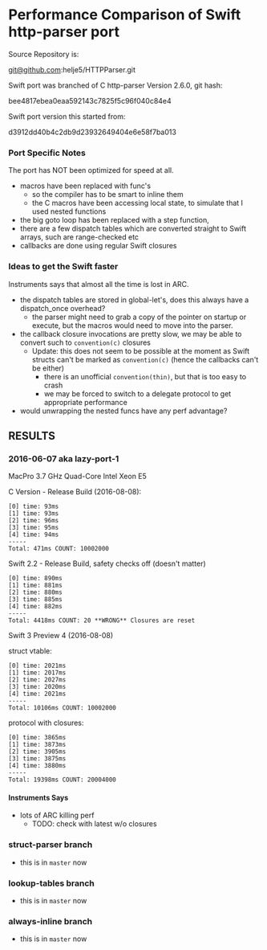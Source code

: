 Performance Comparison of Swift http-parser port
================================================

Source Repository is:

  git@github.com:helje5/HTTPParser.git

Swift port was branched of C http-parser Version 2.6.0, git hash:

  bee4817ebea0eaa592143c7825f5c96f040c84e4

Swift port version this started from:

  d3912dd40b4c2db9d23932649404e6e58f7ba013


### Port Specific Notes

The port has NOT been optimized for speed at all.

- macros have been replaced with func's
  - so the compiler has to be smart to inline them
  - the C macros have been accessing local state, to simulate that
    I used nested functions
- the big goto loop has been replaced with a step function,
- there are a few dispatch tables which are converted straight to Swift arrays,
  such are range-checked etc
- callbacks are done using regular Swift closures

### Ideas to get the Swift faster

Instruments says that almost all the time is lost in ARC.

- the dispatch tables are stored in global-let's, does this always
  have a dispatch_once overhead?
  - the parser might need to grab a copy of the pointer on startup
    or execute,
    but the macros would need to move into the parser.
- the callback closure invocations are pretty slow, we may be able
  to convert such to `convention(c)` closures
  - Update: this does not seem to be possible at the moment as Swift structs
            can't be marked as `convention(c)` (hence the callbacks can't be
            either)
    - there is an unofficial `convention(thin)`, but that is too easy to crash
    - we may be forced to switch to a delegate protocol to get appropriate
      performance
- would unwrapping the nested funcs have any perf advantage?

## RESULTS

### 2016-06-07 aka lazy-port-1

MacPro 3.7 GHz Quad-Core Intel Xeon E5

C Version - Release Build (2016-08-08):

    [0] time: 93ms
    [1] time: 93ms
    [2] time: 96ms
    [3] time: 95ms
    [4] time: 94ms
    -----
    Total: 471ms COUNT: 10002000

Swift 2.2 - Release Build, safety checks off (doesn't matter)

    [0] time: 890ms
    [1] time: 881ms
    [2] time: 880ms
    [3] time: 885ms
    [4] time: 882ms
    -----
    Total: 4418ms COUNT: 20 **WRONG** Closures are reset

Swift 3 Preview 4  (2016-08-08)

struct vtable:

    [0] time: 2021ms
    [1] time: 2017ms
    [2] time: 2027ms
    [3] time: 2020ms
    [4] time: 2021ms
    -----
    Total: 10106ms COUNT: 10002000

protocol with closures:

    [0] time: 3865ms
    [1] time: 3873ms
    [2] time: 3905ms
    [3] time: 3875ms
    [4] time: 3880ms
    -----
    Total: 19398ms COUNT: 20004000


#### Instruments Says

- lots of ARC killing perf
  - TODO: check with latest w/o closures

### struct-parser branch

- this is in `master` now

### lookup-tables branch

- this is in `master` now

### always-inline branch

- this is in `master` now
